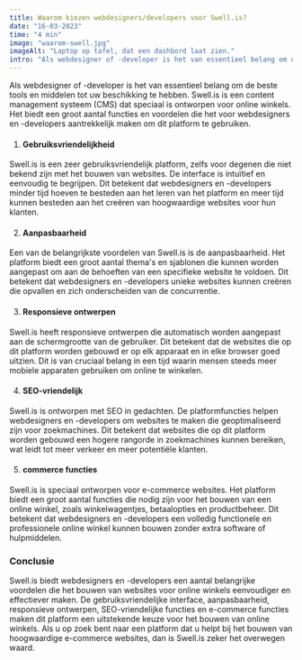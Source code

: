 ```yaml
---
title: Waarom kiezen webdesigners/developers voor Swell.is?
date: "16-03-2023"
time: "4 min"
image: "waarom-swell.jpg"
imageAlt: "Laptop op tafel, dat een dashbord laat zien."
intro: "Als webdesigner of -developer is het van essentieel belang om de beste tools en middelen tot..."
---
```


Als webdesigner of -developer is het van essentieel belang om de beste tools en middelen tot uw beschikking te hebben. Swell.is is een content management systeem (CMS) dat speciaal is ontworpen voor online winkels. Het biedt een groot aantal functies en voordelen die het voor webdesigners en -developers aantrekkelijk maken om dit platform te gebruiken.

1. #### Gebruiksvriendelijkheid

Swell.is is een zeer gebruiksvriendelijk platform, zelfs voor degenen die niet bekend zijn met het bouwen van websites. De interface is intuïtief en eenvoudig te begrijpen. Dit betekent dat webdesigners en -developers minder tijd hoeven te besteden aan het leren van het platform en meer tijd kunnen besteden aan het creëren van hoogwaardige websites voor hun klanten.

2. #### Aanpasbaarheid

Een van de belangrijkste voordelen van Swell.is is de aanpasbaarheid. Het platform biedt een groot aantal thema's en sjablonen die kunnen worden aangepast om aan de behoeften van een specifieke website te voldoen. Dit betekent dat webdesigners en -developers unieke websites kunnen creëren die opvallen en zich onderscheiden van de concurrentie.

3. #### Responsieve ontwerpen

Swell.is heeft responsieve ontwerpen die automatisch worden aangepast aan de schermgrootte van de gebruiker. Dit betekent dat de websites die op dit platform worden gebouwd er op elk apparaat en in elke browser goed uitzien. Dit is van cruciaal belang in een tijd waarin mensen steeds meer mobiele apparaten gebruiken om online te winkelen.

4. #### SEO-vriendelijk

Swell.is is ontworpen met SEO in gedachten. De platformfuncties helpen webdesigners en -developers om websites te maken die geoptimaliseerd zijn voor zoekmachines. Dit betekent dat websites die op dit platform worden gebouwd een hogere rangorde in zoekmachines kunnen bereiken, wat leidt tot meer verkeer en meer potentiële klanten.

5. #### commerce functies

Swell.is is speciaal ontworpen voor e-commerce websites. Het platform biedt een groot aantal functies die nodig zijn voor het bouwen van een online winkel, zoals winkelwagentjes, betaalopties en productbeheer. Dit betekent dat webdesigners en -developers een volledig functionele en professionele online winkel kunnen bouwen zonder extra software of hulpmiddelen.

### Conclusie

Swell.is biedt webdesigners en -developers een aantal belangrijke voordelen die het bouwen van websites voor online winkels eenvoudiger en effectiever maken. De gebruiksvriendelijke interface, aanpasbaarheid, responsieve ontwerpen, SEO-vriendelijke functies en e-commerce functies maken dit platform een uitstekende keuze voor het bouwen van online winkels. Als u op zoek bent naar een platform dat u helpt bij het bouwen van hoogwaardige e-commerce websites, dan is Swell.is zeker het overwegen waard.
